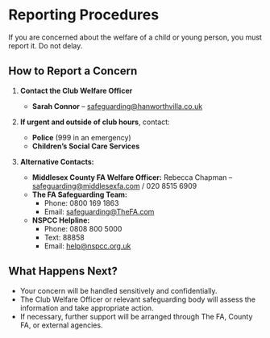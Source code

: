 # Reporting Procedures

If you are concerned about the welfare of a child or young person, you must report it. Do not delay.

## How to Report a Concern

1. **Contact the Club Welfare Officer**

   - **Sarah Connor** – [safeguarding@hanworthvilla.co.uk](mailto:safeguarding@hanworthvilla.co.uk)

2. **If urgent and outside of club hours**, contact:

   - **Police** (999 in an emergency)
   - **Children’s Social Care Services**

3. **Alternative Contacts:**
   - **Middlesex County FA Welfare Officer:** Rebecca Chapman – [safeguarding@middlesexfa.com](mailto:safeguarding@middlesexfa.com) / 020 8515 6909
   - **The FA Safeguarding Team:**
     - Phone: 0800 169 1863
     - Email: [safeguarding@TheFA.com](mailto:safeguarding@TheFA.com)
   - **NSPCC Helpline:**
     - Phone: 0808 800 5000
     - Text: 88858
     - Email: [help@nspcc.org.uk](mailto:help@nspcc.org.uk)

## What Happens Next?

- Your concern will be handled sensitively and confidentially.
- The Club Welfare Officer or relevant safeguarding body will assess the information and take appropriate action.
- If necessary, further support will be arranged through The FA, County FA, or external agencies.
